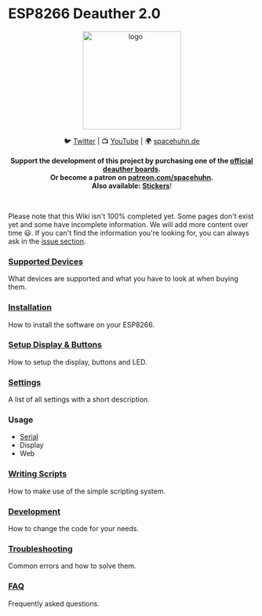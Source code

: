 # ESP8266 Deauther 2.0

<p align="center"><img alt="logo" src="https://raw.githubusercontent.com/spacehuhn/esp8266_deauther/master/img/deauther_logo.png" width="200"></p>

<p align="center">
🐦 <a href="https://twitter.com/spacehuhn">Twitter</a>
| 📺 <a href="https://www.youtube.com/channel/UCFmjA6dnjv-phqrFACyI8tw">YouTube</a>
| 🌍 <a href="https://spacehuhn.de">spacehuhn.de</a><br/>
<br />
<b>Support the development of this project by purchasing one of the <a href="https://github.com/spacehuhn/esp8266_deauther/wiki/Supported-Devices">official deauther boards</a>.<br/>Or become a patron on <a href="https://patreon.com/spacehuhn" target="_blank">patreon.com/spacehuhn</a>.<br>
Also available: <a href="https://www.tindie.com/products/Spacehuhn/spacehuhn-stickers/">Stickers</a></b>!
</p>
<br>

Please note that this Wiki isn't 100% completed yet. Some pages don't exist yet and some have incomplete information. We will add more content over time 😃. If you can't find the information you're looking for, you can always ask in the [issue section](https://github.com/spacehuhn/esp8266_deauther/issues).  

### [Supported Devices](https://github.com/spacehuhn/esp8266_deauther/wiki/Supported-Devices)
What devices are supported and what you have to look at when buying them.  

### [Installation](https://github.com/spacehuhn/esp8266_deauther/wiki/Installation)
How to install the software on your ESP8266.  

### [Setup Display & Buttons](https://github.com/spacehuhn/esp8266_deauther/wiki/Setup-Display-&-Buttons)
How to setup the display, buttons and LED.  

### [Settings](https://github.com/spacehuhn/esp8266_deauther/master/settings.md)
A list of all settings with a short description.  

### Usage
- [Serial](https://github.com/spacehuhn/esp8266_deauther/wiki/Serial-Usage)
- Display
- Web

### [Writing Scripts](https://github.com/spacehuhn/esp8266_deauther/wiki/Writing-Scripts)
How to make use of the simple scripting system.  

### [Development](https://github.com/spacehuhn/esp8266_deauther/wiki/Development)
How to change the code for your needs.  

### [Troubleshooting](https://github.com/spacehuhn/esp8266_deauther/wiki/Troubleshooting)
Common errors and how to solve them.  

### [FAQ](https://github.com/spacehuhn/esp8266_deauther/wiki/FAQ) 
Frequently asked questions.  